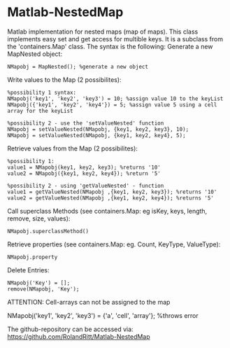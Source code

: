 # Matlab-NestedMap

Matlab implementation for nested maps (map of maps). This class implements easy set and get access for multible keys. It is a subclass from the 'containers.Map' class. The syntax is the following: 
Generate a new MapNested object:

    NMapobj = MapNested(); %generate a new object

Write values to the Map (2 possibilites):

    %possibility 1 syntax: 
    NMapobj('key1', 'key2', 'key3') = 10; %assign value 10 to the keyList 
    NMapobj({'key1', 'key2', 'key4'}) = 5; %assign value 5 using a cell array for the keyList

    %possibility 2 - use the 'setValueNested' function 
    NMapobj = setValueNested(NMapobj, {key1, key2, key3}, 10); 
    NMapobj = setValueNested(NMapobj, {key1, key2, key4}, 5);

Retrieve values from the Map (2 possibilites):

    %possibility 1: 
    value1 = NMapobj(key1, key2, key3); %returns '10' 
    value2 = NMapobj({key1, key2, key4}); %return '5'

    %possibility 2 - using 'getValueNested' - function 
    value1 = getValueNested(NMapobj ,{key1, key2, key3}); %returns '10' 
    value2 = getValueNested(NMapobj ,{key1, key2, key4}); %returns '5'

Call superclass Methods (see containers.Map: eg isKey, keys, length, remove, size, values):

    NMapobj.superclassMethod()

Retrieve properties (see containers.Map: eg. Count, KeyType, ValueType):

    NMapobj.property

Delete Entries:
    
    NMapobj('Key') = [];
    remove(NMapobj, 'Key');

ATTENTION: Cell-arrays can not be assigned to the map

 NMapobj('key1', 'key2', 'key3') = {'a', 'cell', 'array'}; %throws error

The github-repository can be accessed via: 
https://github.com/RolandRitt/Matlab-NestedMap
